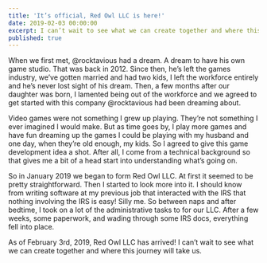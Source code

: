 ```yaml
---
title: 'It’s official, Red Owl LLC is here!'
date: 2019-02-03 00:00:00
excerpt: I can’t wait to see what we can create together and where this journey will take us.
published: true
---
```


When we first met, @rocktavious had a dream.  A dream to have his own game studio.  That was back in 2012.  Since then, he’s left the games industry, we’ve gotten married and had two kids, I left the workforce entirely and he’s never lost sight of his dream.  Then, a few months after our daughter was born, I lamented being out of the workforce and we agreed to get started with this company @rocktavious had been dreaming about.  

Video games were not something I grew up playing.  They’re not something I ever imagined I would make.  But as time goes by, I play more games and have fun dreaming up the games I could be playing with my husband and one day, when they’re old enough, my kids.  So I agreed to give this game development idea a shot.  After all, I come from a technical background so that gives me a bit of a head start into understanding what’s going on.

So in January 2019 we began to form Red Owl LLC.  At first it seemed to be pretty straightforward.  Then I started to look more into it.  I should know from writing software at my previous job that interacted with the IRS that nothing involving the IRS is easy!  Silly me.  So between naps and after bedtime, I took on a lot of the administrative tasks to for our LLC.  After a few weeks, some paperwork, and wading through some IRS docs, everything fell into place.

As of February 3rd, 2019, Red Owl LLC has arrived!  I can’t wait to see what we can create together and where this journey will take us.
